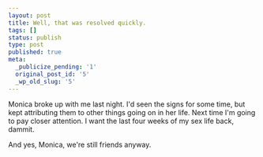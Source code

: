 ```yaml
---
layout: post
title: Well, that was resolved quickly.
tags: []
status: publish
type: post
published: true
meta:
  _publicize_pending: '1'
  original_post_id: '5'
  _wp_old_slug: '5'
---
```

Monica broke up with me last night.  I'd seen the signs for some time, but kept attributing them to other things going on in her life.  Next time I'm going to pay closer attention.  I want the last four weeks of my sex life back, dammit.

And yes, Monica, we're still friends anyway.
